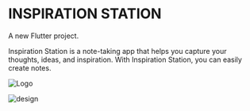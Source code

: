 # INSPIRATION STATION

A new Flutter project.

Inspiration Station is a note-taking app that helps you capture your thoughts, ideas, and inspiration. With Inspiration Station, you can easily create notes.


![Logo](https://github.com/kimoo112/Insipartion_Station/assets/130873071/494a7456-43a1-4391-b5f5-1504cda5b98a)


![design](https://github.com/kimoo112/Insipartion_Station/assets/130873071/1bef8887-449b-43ef-a87d-66e2b3df1c4b)
